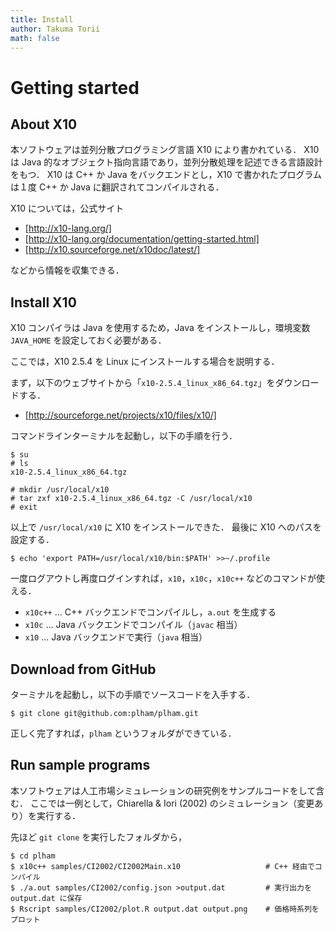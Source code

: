 ```yaml
---
title: Install
author: Takuma Torii
math: false
---
```


# Getting started

## About X10

本ソフトウェアは並列分散プログラミング言語 X10 により書かれている．
X10 は Java 的なオブジェクト指向言語であり，並列分散処理を記述できる言語設計をもつ．
X10 は C++ か Java をバックエンドとし，X10 で書かれたプログラムは１度 C++ か Java に翻訳されてコンパイルされる．

X10 については，公式サイト

  * [http://x10-lang.org/]
  * [http://x10-lang.org/documentation/getting-started.html]
  * [http://x10.sourceforge.net/x10doc/latest/]

などから情報を収集できる．


## Install X10

X10 コンパイラは Java を使用するため，Java をインストールし，環境変数 `JAVA_HOME` を設定しておく必要がある．

ここでは，X10 2.5.4 を Linux にインストールする場合を説明する．

まず，以下のウェブサイトから「`x10-2.5.4_linux_x86_64.tgz`」をダウンロードする．

  * [http://sourceforge.net/projects/x10/files/x10/]

コマンドラインターミナルを起動し，以下の手順を行う．

```
$ su
# ls
x10-2.5.4_linux_x86_64.tgz

# mkdir /usr/local/x10
# tar zxf x10-2.5.4_linux_x86_64.tgz -C /usr/local/x10
# exit
```

以上で `/usr/local/x10` に X10 をインストールできた．
最後に X10 へのパスを設定する．

```
$ echo 'export PATH=/usr/local/x10/bin:$PATH' >>~/.profile
```

一度ログアウトし再度ログインすれば，`x10`，`x10c`，`x10c++` などのコマンドが使える．

  * `x10c++` ... C++ バックエンドでコンパイルし，`a.out` を生成する
  * `x10c` ... Java バックエンドでコンパイル（`javac` 相当）
  * `x10`  ... Java バックエンドで実行（`java` 相当）


## Download from GitHub

ターミナルを起動し，以下の手順でソースコードを入手する．

```
$ git clone git@github.com:plham/plham.git
```

正しく完了すれば，`plham` というフォルダができている．


## Run sample programs

本ソフトウェアは人工市場シミュレーションの研究例をサンプルコードをして含む．
ここでは一例として，Chiarella & Iori (2002) のシミュレーション（変更あり）を実行する．

先ほど `git clone` を実行したフォルダから，

```
$ cd plham
$ x10c++ samples/CI2002/CI2002Main.x10                   # C++ 経由でコンパイル
$ ./a.out samples/CI2002/config.json >output.dat         # 実行出力を output.dat に保存
$ Rscript samples/CI2002/plot.R output.dat output.png    # 価格時系列をプロット
```

